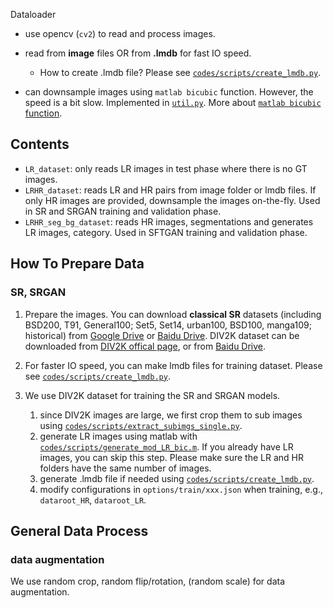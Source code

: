 
Dataloader

- use opencv (`cv2`) to read and process images.

- read from **image** files OR from **.lmdb** for fast IO speed.
    - How to create .lmdb file? Please see [`codes/scripts/create_lmdb.py`](https://github.com/xinntao/BasicSR/blob/master/codes/scripts/create_lmdb.py).
    
- can downsample images using `matlab bicubic` function. However, the speed is a bit slow. Implemented in [`util.py`](https://github.com/xinntao/BasicSR/blob/master/codes/data/util.py). More about [`matlab bicubic` function](https://github.com/xinntao/BasicSR/wiki/Matlab-bicubic-imresize).


## Contents

- `LR_dataset`: only reads LR images in test phase where there is no GT images.
- `LRHR_dataset`: reads LR and HR pairs from image folder or lmdb files. If only HR images are provided, downsample the images on-the-fly. Used in SR and SRGAN training and validation phase.
- `LRHR_seg_bg_dataset`: reads HR images, segmentations and generates LR images, category. Used in SFTGAN training and validation phase.


## How To Prepare Data
### SR, SRGAN
1. Prepare the images. You can download **classical SR** datasets (including BSD200, T91, General100; Set5, Set14, urban100, BSD100, manga109; historical) from [Google Drive](https://drive.google.com/drive/folders/1pRmhEmmY-tPF7uH8DuVthfHoApZWJ1QU?usp=sharing) or [Baidu Drive](https://pan.baidu.com/s/18fJzAHIg8Zpkc-2seGRW4Q). DIV2K dataset can be downloaded from [DIV2K offical page](https://data.vision.ee.ethz.ch/cvl/DIV2K/), or from [Baidu Drive](https://pan.baidu.com/s/1LUj90_skqlVw4rjRVeEoiw).

1. For faster IO speed, you can make lmdb files for training dataset. Please see [`codes/scripts/create_lmdb.py`](https://github.com/xinntao/BasicSR/blob/master/codes/scripts/create_lmdb.py).

1. We use DIV2K dataset for training the SR and SRGAN models. 
    1. since DIV2K images are large, we first crop them to sub images using [`codes/scripts/extract_subimgs_single.py`](https://github.com/xinntao/BasicSR/blob/master/codes/scripts/extract_subimgs_single.py). 
    1. generate LR images using matlab with [`codes/scripts/generate_mod_LR_bic.m`](https://github.com/xinntao/BasicSR/blob/master/codes/scripts/generate_mod_LR_bic.m). If you already have LR images, you can skip this step. Please make sure the LR and HR folders have the same number of images.
    1. generate .lmdb file if needed using [`codes/scripts/create_lmdb.py`](https://github.com/xinntao/BasicSR/blob/master/codes/scripts/create_lmdb.py).
    1. modify configurations in `options/train/xxx.json` when training, e.g., `dataroot_HR`, `dataroot_LR`.

## General Data Process

### data augmentation

We use random crop, random flip/rotation, (random scale) for data augmentation. 


<!--## TODO

- [ ] verify random scale
-->
